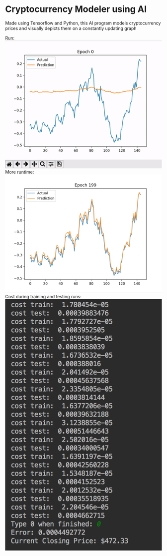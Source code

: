 # Cryptocurrency Modeler using AI
Made using Tensorflow and Python, this AI program models cryptocurrency prices and visually depicts them on a constantly updating graph

Run: ![run of thing](runCrypto.gif)
More runtime: ![run screenshot](last.png)
Cost during training and testing runs: ![console during run](info.png)
